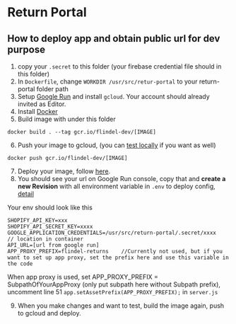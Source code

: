 # Return Portal

## How to deploy app and obtain public url for dev purpose
1. copy your `.secret` to this folder (your firebase credential file should in this folder)
2. In `Dockerfile`, change `WORKDIR /usr/src/retur-portal` to your return-portal folder path
3. Setup [Google Run](https://cloud.google.com/run/docs/setup) and install `gcloud`. Your account should already invited as Editor.
4. Install [Docker](https://docs.docker.com/install/)
5. Build image with under this folder
```
docker build . --tag gcr.io/flindel-dev/[IMAGE]
```
6. Push your image to gcloud, (you can [test locally](https://cloud.google.com/run/docs/testing/local) if you want as well)
```
docker push gcr.io/flindel-dev/[IMAGE]
```
7. Deploy your image, follow [here](https://cloud.google.com/run/docs/deploying).
8. You should see your url on Google Run console, copy that and **create a new Revision** with all environment variable in `.env` to deploy config, [detail](https://cloud.google.com/run/docs/configuring/environment-variables)

Your env should look like this
```
SHOPIFY_API_KEY=xxx
SHOPIFY_API_SECRET_KEY=xxxx
GOOGLE_APPLICATION_CREDENTIALS=/usr/src/return-portal/.secret/xxxx    // location in container
API_URL=[url from google run]
APP_PROXY_PREFIX=flindel-returns    //Currently not used, but if you want to set up app proxy, set the prefix here and use this variable in the code
```
When app proxy is used, set APP_PROXY_PREFIX = SubpathOfYourAppProxy (only put subpath here without Subpath prefix), uncomment line 51 `app.setAssetPrefix(APP_PROXY_PREFIX);` in `server.js`

9. When you make changes and want to test, build the image again, push to gcloud and deploy.

